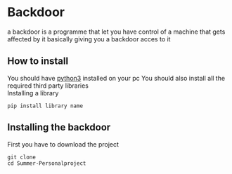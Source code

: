 # Backdoor
a backdoor is a programme that let you have control of a machine that gets affected by it basically giving you a backdoor acces to it

## How to install
You should have [python3](https://www.python.org/) installed on your pc 
You should also install all the required third party libraries 
<br/>
Installing a library 

    pip install library name
 
## Installing the backdoor 
First you have to download the project

    git clone 
    cd Summer-Personalproject


